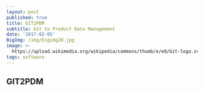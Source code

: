 ```yaml
---
layout: post
published: true
title: GIT2PDM
subtitle: Git to Product Data Management
date: '2017-02-05'
BigImg: /img/bigimg28.jpg
image: >-
  https://upload.wikimedia.org/wikipedia/commons/thumb/e/e0/Git-logo.svg/150px-Git-logo.svg.png
tags: software
---
```

## GIT2PDM

<script src="https://gist.github.com/dymaxionkim/b59d27cedfdd95890b3d0d9679099d2e.js"></script>


